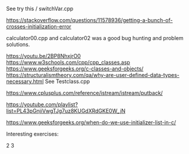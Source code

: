 See try this / switchVar.cpp

https://stackoverflow.com/questions/11578936/getting-a-bunch-of-crosses-initialization-error

calculator00.cpp and calculator02 was a good bug hunting and problem solutions.

https://youtu.be/2BP8NhxjrO0
https://www.w3schools.com/cpp/cpp_classes.asp
https://www.geeksforgeeks.org/c-classes-and-objects/
https://structuralismtheory.com/qa/why-are-user-defined-data-types-necessary.html
See Testclass.cpp


https://www.cplusplus.com/reference/istream/istream/putback/

https://youtube.com/playlist?list=PL43pGnjiVwgTJg7uz8KUGdXRdGKE0W_jN

https://www.geeksforgeeks.org/when-do-we-use-initializer-list-in-c/


Interesting exercises:

2
3
